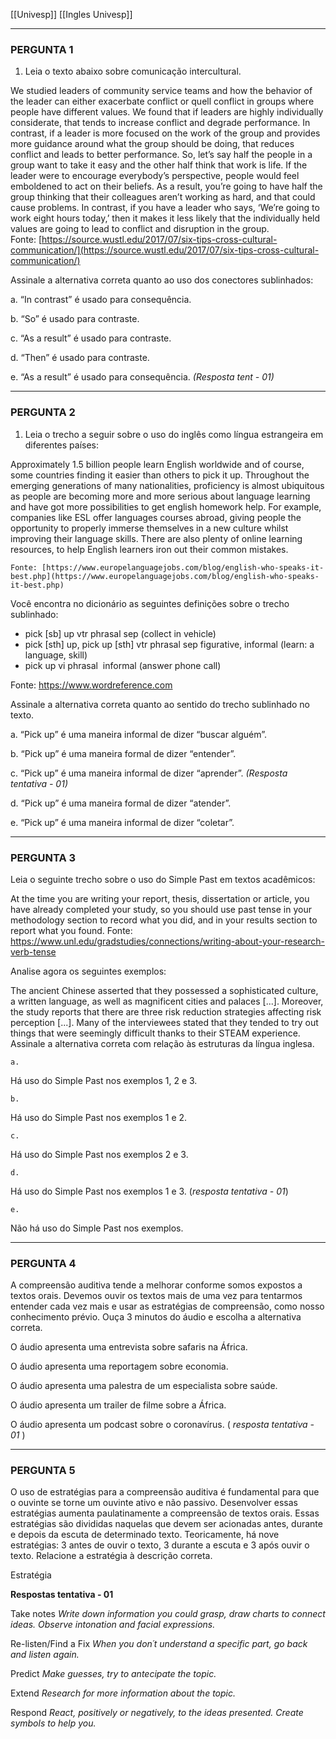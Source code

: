 [[Univesp]]
[[Ingles Univesp]]


---

### PERGUNTA 1

1.  Leia o texto abaixo sobre comunicação intercultural.

We studied leaders of community service teams and how the behavior of the leader can either exacerbate conflict or quell conflict in groups where people have different values. We found that if leaders are highly individually considerate, that tends to increase conflict and degrade performance. In contrast, if a leader is more focused on the work of the group and provides more guidance around what the group should be doing, that reduces conflict and leads to better performance. So, let’s say half the people in a group want to take it easy and the other half think that work is life. If the leader were to encourage everybody’s perspective, people would feel emboldened to act on their beliefs. As a result, you’re going to have half the group thinking that their colleagues aren’t working as hard, and that could cause problems. In contrast, if you have a leader who says, ‘We’re going to work eight hours today,’ then it makes it less likely that the individually held values are going to lead to conflict and disruption in the group.  
    Fonte: [https://source.wustl.edu/2017/07/six-tips-cross-cultural-communication/](https://source.wustl.edu/2017/07/six-tips-cross-cultural-communication/)
    
   Assinale a alternativa correta quanto ao uso dos conectores sublinhados:
    
   a.    “In contrast” é usado para consequência.
    
   b.    “So” é usado para contraste.
    
   c.    “As a result” é usado para contraste.
    
   d.    “Then” é usado para contraste.
    
   e.    “As a result” é usado para consequência.  *(Resposta tent - 01)*
	
	
	
---

### PERGUNTA 2
1.  Leia o trecho a seguir sobre o uso do inglês como língua estrangeira em diferentes países:
  
   Approximately 1.5 billion people learn English worldwide and of course, some countries finding it easier than others to pick it up. Throughout the emerging generations of many nationalities, proficiency is almost ubiquitous as people are becoming more and more serious about language learning and have got more possibilities to get english homework help. For example, companies like ESL offer languages courses abroad, giving people the opportunity to properly immerse themselves in a new culture whilst improving their language skills. There are also plenty of online learning resources, to help English learners iron out their common mistakes.
    
    Fonte: [https://www.europelanguagejobs.com/blog/english-who-speaks-it-best.php](https://www.europelanguagejobs.com/blog/english-who-speaks-it-best.php)
    
   Você encontra no dicionário as seguintes definições sobre o trecho sublinhado:
    
-   pick [sb] up vtr phrasal sep     (collect in vehicle)
-   pick [sth] up, pick up [sth] vtr phrasal sep  figurative, informal (learn: a language, skill)
-   pick up vi phrasal  informal  (answer phone call)


  Fonte: https://www.wordreference.com
    
   Assinale a alternativa correta quanto ao sentido do trecho sublinhado no texto.
    
   a.    “Pick up” é uma maneira informal de dizer “buscar alguém”.
    
   b.    “Pick up” é uma maneira formal de dizer “entender”.
    
   c.    “Pick up” é uma maneira informal de dizer “aprender”.   *(Resposta tentativa - 01)*
    
   d.    “Pick up” é uma maneira formal de dizer “atender”.
    
   e.    “Pick up” é uma maneira informal de dizer “coletar”.
   
 
 ---
   
   
   ### PERGUNTA 3

Leia o seguinte trecho sobre o uso do Simple Past em textos acadêmicos: 

At the time you are writing your report, thesis, dissertation or article, you have already completed your study, so you should use past tense in your methodology section to record what you did, and in your results section to report what you found.
Fonte: https://www.unl.edu/gradstudies/connections/writing-about-your-research-verb-tense

Analise agora os seguintes exemplos:

The ancient Chinese asserted that they possessed a sophisticated culture, a written language, as well as magnificent cities and palaces [...].
Moreover, the study reports that there are three risk reduction strategies affecting risk perception [...].
Many of the interviewees stated that they tended to try out things that were seemingly difficult thanks to their STEAM experience.
Assinale a alternativa correta com relação às estruturas da língua inglesa.

	a.	
Há uso do Simple Past nos exemplos 1, 2 e 3.

	b.	
Há uso do Simple Past nos exemplos 1 e 2.

	c.	
Há uso do Simple Past nos exemplos 2 e 3.

	d.	
Há uso do Simple Past nos exemplos 1 e 3. (*resposta tentativa - 01*)

	e.	
Não há uso do Simple Past nos exemplos.


---

### PERGUNTA 4

A compreensão auditiva tende a melhorar conforme somos expostos a textos orais. Devemos ouvir os textos mais de uma vez para tentarmos entender cada vez mais e usar as estratégias de compreensão, como nosso conhecimento prévio. Ouça 3 minutos do áudio e escolha a alternativa correta.

O áudio apresenta uma entrevista sobre safaris na África. 

O áudio apresenta uma reportagem sobre economia. 

O áudio apresenta uma palestra de um especialista sobre saúde. 

O áudio apresenta um trailer de filme sobre a África. 

O áudio apresenta um podcast sobre o coronavírus. ( *resposta tentativa - 01* )

---



### PERGUNTA 5

O uso de estratégias para a compreensão auditiva é fundamental para que o ouvinte se torne um ouvinte ativo e não passivo. Desenvolver essas estratégias aumenta paulatinamente a compreensão de textos orais. Essas estratégias são divididas naquelas que devem ser acionadas antes, durante e depois da escuta de determinado texto. Teoricamente, há nove estratégias: 3 antes de ouvir o texto, 3 durante a escuta e 3 após ouvir o texto. Relacione a estratégia à descrição correta.



Estratégia

**Respostas tentativa - 01**

Take notes 
*Write down information you could grasp, draw charts to connect ideas. Observe intonation and facial expressions.*

Re-listen/Find a Fix 
*When you don´t understand a specific part, go back and listen again.*

Predict 
*Make guesses, try to antecipate the topic.*

Extend 
*Research for more information about the topic.*

Respond 
*React, positively or negatively, to the ideas presented. Create symbols to help you.*





	